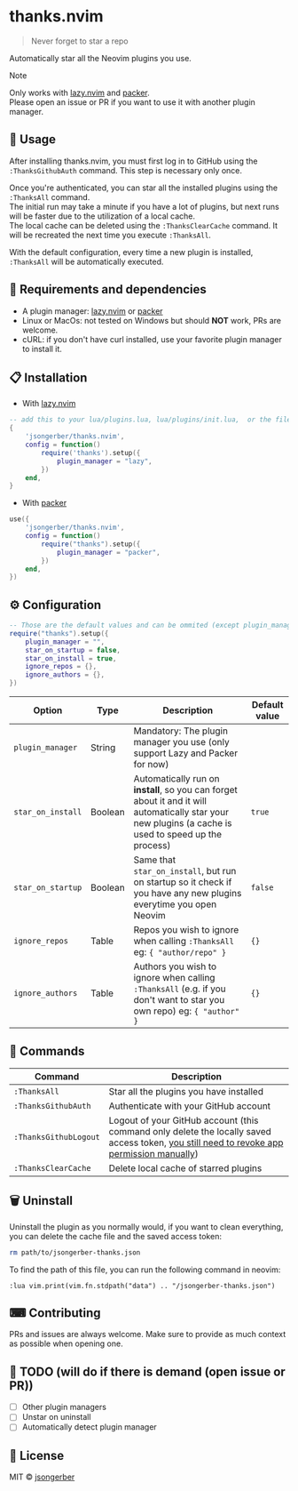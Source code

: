 # thanks.nvim

> Never forget to star a repo

Automatically star all the Neovim plugins you use.

> [!NOTE]  
> Only works with [lazy.nvim](https://github.com/folke/lazy.nvim) and [packer](https://github.com/wbthomason/packer.nvim).  
> Please open an issue or PR if you want to use it with another plugin manager.

## 🚀 Usage

After installing thanks.nvim, you must first log in to GitHub using the `:ThanksGithubAuth` command. This step is necessary only once.

Once you're authenticated, you can star all the installed plugins using the `:ThanksAll` command.  
The initial run may take a minute if you have a lot of plugins, but next runs will be faster due to the utilization of a local cache.  
The local cache can be deleted using the `:ThanksClearCache` command. It will be recreated the next time you execute `:ThanksAll`.

With the default configuration, every time a new plugin is installed, `:ThanksAll` will be automatically executed.

## 🔧 Requirements and dependencies

-   A plugin manager: [lazy.nvim](https://github.com/folke/lazy.nvim) or [packer](https://github.com/wbthomason/packer.nvim)
-   Linux or MacOs: not tested on Windows but should **NOT** work, PRs are welcome.
-   cURL: if you don't have curl installed, use your favorite plugin manager to install it.

## 📋 Installation

-   With [lazy.nvim](https://github.com/folke/lazy.nvim)

```lua
-- add this to your lua/plugins.lua, lua/plugins/init.lua,  or the file you keep your other plugins:
{
    'jsongerber/thanks.nvim',
    config = function()
        require('thanks').setup({
            plugin_manager = "lazy",
        })
    end,
}
```

-   With [packer](https://github.com/wbthomason/packer.nvim)

```lua
use({
    'jsongerber/thanks.nvim',
    config = function()
        require("thanks").setup({
            plugin_manager = "packer",
        })
    end,
})
```

## ⚙ Configuration

```lua
-- Those are the default values and can be ommited (except plugin_manager)
require("thanks").setup({
	plugin_manager = "",
	star_on_startup = false,
    star_on_install = true,
	ignore_repos = {},
	ignore_authors = {},
})
```

| Option            | Type    | Description                                                                                                                                            | Default value |
| ----------------- | ------- | ------------------------------------------------------------------------------------------------------------------------------------------------------ | ------------- |
| `plugin_manager`  | String  | Mandatory: The plugin manager you use (only support Lazy and Packer for now)                                                                           |               |
| `star_on_install` | Boolean | Automatically run on **install**, so you can forget about it and it will automatically star your new plugins (a cache is used to speed up the process) | `true`        |
| `star_on_startup` | Boolean | Same that `star_on_install`, but run on startup so it check if you have any new plugins everytime you open Neovim                                      | `false`       |
| `ignore_repos`    | Table   | Repos you wish to ignore when calling `:ThanksAll` eg: `{ "author/repo" }`                                                                             | `{}`          |
| `ignore_authors`  | Table   | Authors you wish to ignore when calling `:ThanksAll` (e.g. if you don't want to star you own repo) eg: `{ "author" }`                                  | `{}`          |

## 🧰 Commands

| Command               | Description                                                                                                                                                                           |
| --------------------- | ------------------------------------------------------------------------------------------------------------------------------------------------------------------------------------- |
| `:ThanksAll`          | Star all the plugins you have installed                                                                                                                                               |
| `:ThanksGithubAuth`   | Authenticate with your GitHub account                                                                                                                                                 |
| `:ThanksGithubLogout` | Logout of your GitHub account (this command only delete the locally saved access token, [you still need to revoke app permission manually](https://github.com/settings/applications)) |
| `:ThanksClearCache`   | Delete local cache of starred plugins                                                                                                                                                 |

## 🗑️ Uninstall

Uninstall the plugin as you normally would, if you want to clean everything, you can delete the cache file and the saved access token:

```sh
rm path/to/jsongerber-thanks.json
```

To find the path of this file, you can run the following command in neovim:

```vim
:lua vim.print(vim.fn.stdpath("data") .. "/jsongerber-thanks.json")
```

## ⌨ Contributing

PRs and issues are always welcome. Make sure to provide as much context as possible when opening one.

## 📝 TODO (will do if there is demand (open issue or PR))

-   [ ] Other plugin managers
-   [ ] Unstar on uninstall
-   [ ] Automatically detect plugin manager

## 📜 License

MIT © [jsongerber](https://github.com/jsongerber/thanks/blob/master/LICENSE)
